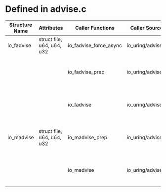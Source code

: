 # Defined in advise.c

| Structure Name | Attributes | Caller Functions | Caller Source | Usage |
| - | - | - | - | - |
| io_fadvise | struct file, u64, u64, u32 | io_fadvise_force_async | io_uring/advise.c | function parameter |
| | | io_fadvise_prep | io_uring/advise.c | initialized local variable, function parameter |
| | | io_fadvise | io_uring/advise.c | initialized local variable, function parameter |
| io_madvise | struct file, u64, u64, u32 | io_madvise_prep | io_uring/advise.c | initialized local variable, function parameter |
| | | io_madvise | io_uring/advise.c | initialized local variable, function parameter |
